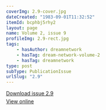 ```yaml
---
coverImg: 2.9-cover.jpg
dateCreated: "1983-09-01T11:32:52"
itemId: bcphbj5rhy2
layout: page
name: Volume 2, issue 9
profileImg: 2.9-rect.jpg
tags:
    - hasAuthor: dreamnetwork
    - hasTag: dream-network-volume-2
    - hasTag: dreamnetwork
type: post
subType: PublicationIssue
urlSlug: "2.9"
---
```


<p style="margin-block-end: 5px; margin-block-start: 5px;"><a href="../files/pdfs/Volume_2/2.9-Dream-Craft-Volume-2-No-9.pdf" download="">Download issue 2.9</a></p><p style="margin-block-end: 5px; margin-block-start: 5px;"><a href="../files/pdfs/Volume_2/2.9-Dream-Craft-Volume-2-No-9.pdf">View online</a></p>

